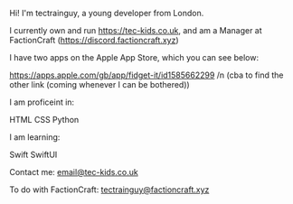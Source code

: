 Hi! I'm tectrainguy, a young developer from London.

I currently own and run https://tec-kids.co.uk, and am a Manager at FactionCraft (https://discord.factioncraft.xyz)

I have two apps on the Apple App Store, which you can see below:

https://apps.apple.com/gb/app/fidget-it/id1585662299 /n
(cba to find the other link (coming whenever I can be bothered))


I am proficeint in:

HTML
CSS
Python

I am learning:

Swift
SwiftUI


Contact me:
email@tec-kids.co.uk

To do with FactionCraft:
tectrainguy@factioncraft.xyz

